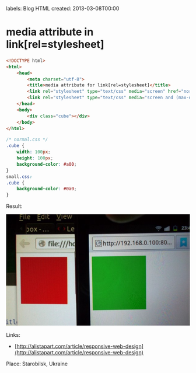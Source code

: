 labels: Blog
        HTML
created: 2013-03-08T00:00

# media attribute in link[rel=stylesheet]

```html
<!DOCTYPE html>
<html>
    <head>
        <meta charset="utf-8">
        <title>media attribute for link[rel=stylesheet]</title>
        <link rel="stylesheet" type="text/css" media="screen" href="normal.css" />
        <link rel="stylesheet" type="text/css" media="screen and (max-device-width: 800px)" href="small.css" />
    </head>
    <body>
        <div class="cube"></div>
    </body>
</html>
```

```css
/* normal.css */
.cube {
    width: 100px;
    height: 100px;
    background-color: #a00;
}
small.css:
.cube {
    background-color: #0a0;
}
```

Result:

![Stylesheet media attribute](stylesheet_media.jpg)

Links:

- [http://alistapart.com/article/responsive-web-design](http://alistapart.com/article/responsive-web-design)

Place: Starobilsk, Ukraine

